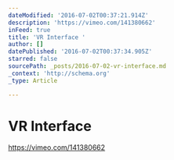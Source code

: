 ```yaml
---
dateModified: '2016-07-02T00:37:21.914Z'
description: 'https://vimeo.com/141380662'
inFeed: true
title: 'VR Interface '
author: []
datePublished: '2016-07-02T00:37:34.905Z'
starred: false
sourcePath: _posts/2016-07-02-vr-interface.md
_context: 'http://schema.org'
_type: Article

---
```

# VR Interface 

https://vimeo.com/141380662